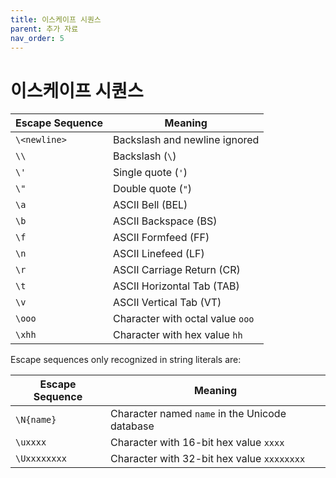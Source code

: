 ```yaml
---
title: 이스케이프 시퀀스
parent: 추가 자료
nav_order: 5
---
```

# 이스케이프 시퀀스  

| **Escape Sequence** | **Meaning** |
| --- | --- |
| `\<newline>` | Backslash and newline ignored |
| `\\` | Backslash (`\`) |
| `\'` | Single quote (`'`) |
| `\"` | Double quote (`"`) |
| `\a` | ASCII Bell (BEL) |
| `\b` | ASCII Backspace (BS) |
| `\f` | ASCII Formfeed (FF) |
| `\n` | ASCII Linefeed (LF) |
| `\r` | ASCII Carriage Return (CR) |
| `\t` | ASCII Horizontal Tab (TAB) |
| `\v` | ASCII Vertical Tab (VT) |
| `\ooo` | Character with octal value `ooo` |
| `\xhh` | Character with hex value `hh` |

Escape sequences only recognized in string literals are:

| **Escape Sequence** | **Meaning** |
| --- | --- |
| `\N{name}` | Character named `name` in the Unicode database |
| `\uxxxx` | Character with 16-bit hex value `xxxx` |
| `\Uxxxxxxxx` | Character with 32-bit hex value `xxxxxxxx` |